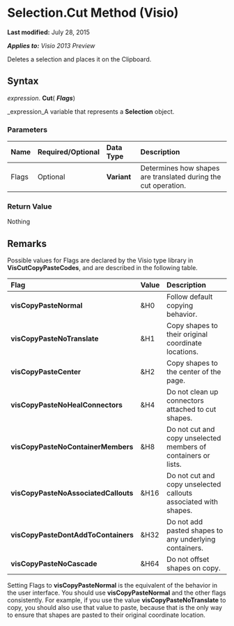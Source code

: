 
# Selection.Cut Method (Visio)

 **Last modified:** July 28, 2015

 _**Applies to:** Visio 2013 Preview_

Deletes a selection and places it on the Clipboard.


## Syntax

 _expression_. **Cut**( **_Flags_**)

 _expression_A variable that represents a  **Selection** object.


### Parameters



|**Name**|**Required/Optional**|**Data Type**|**Description**|
|:-----|:-----|:-----|:-----|
|Flags|Optional| **Variant**|Determines how shapes are translated during the cut operation.|

### Return Value

Nothing


## Remarks

Possible values for Flags are declared by the Visio type library in **VisCutCopyPasteCodes**, and are described in the following table.



|**Flag**|**Value**|**Description**|
|:-----|:-----|:-----|
| **visCopyPasteNormal**|&amp;H0|Follow default copying behavior.|
| **visCopyPasteNoTranslate**|&amp;H1|Copy shapes to their original coordinate locations.|
| **visCopyPasteCenter**|&amp;H2|Copy shapes to the center of the page.|
| **visCopyPasteNoHealConnectors**|&amp;H4|Do not clean up connectors attached to cut shapes.|
| **visCopyPasteNoContainerMembers**|&amp;H8|Do not cut and copy unselected members of containers or lists.|
| **visCopyPasteNoAssociatedCallouts**|&amp;H16|Do not cut and copy unselected callouts associated with shapes.|
| **visCopyPasteDontAddToContainers**|&amp;H32|Do not add pasted shapes to any underlying containers.|
| **visCopyPasteNoCascade**|&amp;H64|Do not offset shapes on copy.|
Setting Flags to **visCopyPasteNormal** is the equivalent of the behavior in the user interface. You should use **visCopyPasteNormal** and the other flags consistently. For example, if you use the value **visCopyPasteNoTranslate** to copy, you should also use that value to paste, because that is the only way to ensure that shapes are pasted to their original coordinate location.

